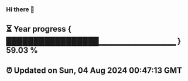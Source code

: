### Hi there 👋
⏳ Year progress { █████████████████▁▁▁▁▁▁▁▁▁▁▁▁▁ } 59.03 %
---
⏰ Updated on Sun, 04 Aug 2024 00:47:13 GMT
---
